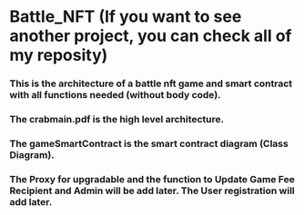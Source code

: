 # Battle_NFT (If you want to see another project, you can check all of my reposity)
### This is the architecture of a battle nft game and smart contract with all functions needed (without body code).
### The crabmain.pdf is the high level architecture.
### The gameSmartContract is the smart contract diagram (Class Diagram).
### The Proxy for upgradable and the function to Update Game Fee Recipient and Admin will be add later. The User registration will add later.
